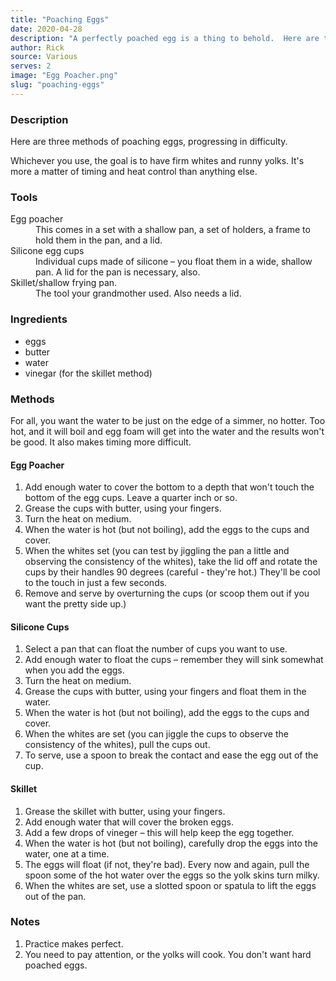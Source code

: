 ```yaml
---
title: "Poaching Eggs"
date: 2020-04-28
description: "A perfectly poached egg is a thing to behold.  Here are three methods to do it right."
author: Rick
source: Various
serves: 2
image: "Egg Poacher.png"
slug: "poaching-eggs"
---
```

### Description

Here are three methods of poaching eggs, progressing in difficulty.

Whichever you use, the goal is to have firm whites and runny yolks. It's more a matter of timing and heat control than anything else.

### Tools

<dl>
<dt>Egg poacher</dt>
<dd>This comes in a set with a shallow pan, a set of holders, a frame to hold them in the pan, and a lid.</dd>
<dt>Silicone egg cups</dt>
<dd>Individual cups made of silicone &ndash; you float them in a wide, shallow pan.  A lid for the pan is necessary, also.</dd>
<dt>Skillet/shallow frying pan.</dt>
<dd>The tool your grandmother used.  Also needs a lid.</dd>
</dt>

### Ingredients

* eggs
* butter
* water
* vinegar (for the skillet method)

### Methods

For all, you want the water to be just on the edge of a simmer, no hotter.  Too hot, and it will boil and egg foam will get into the water and the results won't be good.  It also makes timing more difficult.

#### Egg Poacher

1. Add enough water to cover the bottom to a depth that won't touch the bottom of the egg cups.  Leave a quarter inch or so.
1. Grease the cups with butter, using your fingers.
1. Turn the heat on medium.
1. When the water is hot (but not boiling), add the eggs to the cups and cover.
1. When the whites set (you can test by jiggling the pan a little and observing the consistency of the whites), take the lid off and rotate the cups by their handles 90 degrees (careful - they're hot.)  They'll be cool to the touch in just a few seconds.
1. Remove and serve by overturning the cups (or scoop them out if you want the pretty side up.)

#### Silicone Cups

1. Select a pan that can float the number of cups you want to use.
1. Add enough water to float the cups &ndash; remember they will sink somewhat when you add the eggs.
1. Turn the heat on medium.
1. Grease the cups with butter, using your fingers and float them in the water.
1. When the water is hot (but not boiling), add the eggs to the cups and cover.
1. When the whites are set (you can jiggle the cups to observe the consistency of the whites), pull the cups out.
1. To serve, use a spoon to break the contact and ease the egg out of the cup.

#### Skillet

1. Grease the skillet with butter, using your fingers.
1. Add enough water that will cover the broken eggs.
1. Add a few drops of vineger &ndash; this will help keep the egg together.
1. When the water is hot (but not boiling), carefully drop the eggs into the water, one at a time.
1. The eggs will float (if not, they're bad).  Every now and again, pull the spoon some of the hot water over the eggs so the yolk skins turn milky.
1. When the whites are set, use a slotted spoon or spatula to lift the eggs out of the pan.

### Notes

1. Practice makes perfect.
1. You need to pay attention, or the yolks will cook.  You don't want hard poached eggs.
